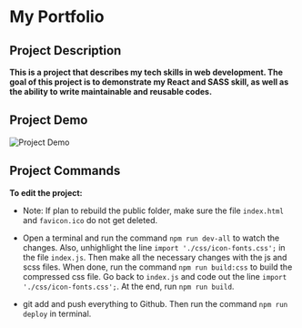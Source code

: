 # My Portfolio

## Project Description

**This is a project that describes my tech skills in web development. The goal of this project is to demonstrate my React and SASS skill, as well as the ability to write maintainable and reusable codes.**

## Project Demo

![Project Demo](https://media.giphy.com/media/Lr3UUFvyhBR8W56xcL/giphy.gif)

## Project Commands

**To edit the project:** 

- Note: If plan to rebuild the public folder, make sure the file `index.html` and `favicon.ico` do not get deleted.

- Open a terminal and run the command `npm run dev-all` to watch the changes. Also, unhighlight the line `import './css/icon-fonts.css';` in the file `index.js`. Then make all the necessary changes with the js and scss files. When done, run the command `npm run build:css` to build the compressed css file. Go back to `index.js` and code out the line `import './css/icon-fonts.css';`. At the end, run `npm run build`.

- git add and push everything to Github. Then run the command `npm run deploy` in terminal.

<!-- **Firebase Tutorial**
- To upload the changes to firebase, run `firebase deploy`.

- If receive the following error `Error: Failed to get Firebase project my-portfolio-ef549. Please make sure the project exists and your account has permission to access it.` Run the command `firebase login --reauth`. -->

<!-- Reference: 

1) Project Framwork tutorial (https://www.udemy.com/course/advanced-css-and-sass/)

2) Animated Text tutorial (https://www.youtube.com/watch?v=PP0Os0UvMCs)

3) Sticky Social Media Button (https://www.youtube.com/watch?v=ALhb5BlfddY)

4) Fill text effect tutorial (https://www.youtube.com/watch?v=O3RTTyQcNvI) 

5) 3D Slicebox tutorial (https://www.youtube.com/watch?v=BPfYx4kq8Tg)

6) Firebase Deploy tutorial (https://www.youtube.com/watch?v=IDHfvpsYShs)

7) Use custom domain tutorial (https://www.youtube.com/watch?v=eCbelBE9g7Y&t=418s) and (https://www.youtube.com/watch?v=0VxXJbfzCs4)

8) Github Deploy and custom domain tutorial (https://www.youtube.com/watch?v=6Rto09ElUuY)
-->
